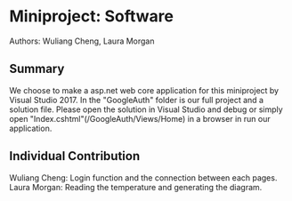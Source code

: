 #  Miniproject: Software

Authors: Wuliang Cheng, Laura Morgan

## Summary

We choose to make a asp.net web core application for this miniproject by Visual Studio 2017. 
In the "GoogleAuth" folder is our full project and a solution file. Please open the solution in 
Visual Studio and debug or simply open "Index.cshtml"(/GoogleAuth/Views/Home) in a browser in run our 
application.

## Individual Contribution
Wuliang Cheng: Login function and the connection between each pages.
Laura Morgan: Reading the temperature and generating the diagram.